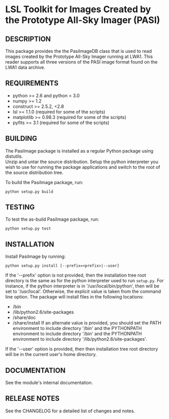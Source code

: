 LSL Toolkit for Images Created by the Prototype All-Sky Imager (PASI)
=====================================================================

DESCRIPTION
-----------
This package provides the the PasiImageDB class that is used to
read images created by the Prototype All-Sky Imager running at 
LWA1.  This reader supports all three versions of the PASI image
format found on the LWA1 data archive.

REQUIREMENTS
------------
  * python >= 2.6 and python < 3.0
  * numpy >= 1.2
  * construct >= 2.5.2, <2.8
  * lsl >= 1.1.0 (required for some of the scripts)
  * matplotlib >= 0.98.3 (required for some of the scripts)
  * pyfits >= 3.1 (required for some of the scripts)

BUILDING
--------
The PasiImage package is installed as a regular Python package using distutils.  
Unzip and untar the source distribution. Setup the python interpreter you 
wish to use for running the package applications and switch to the root of 
the source distribution tree.

To build the PasiImage package, run:
    
    python setup.py build

TESTING
-------
To test the as-build PasiImage package, run:
    
    python setup.py test

INSTALLATION
------------
Install PasiImage by running:
    
    python setup.py install [--prefix=<prefix>|--user]
    
If the '--prefix' option is not provided, then the installation 
tree root directory is the same as for the python interpreter used 
to run `setup.py`.  For instance, if the python interpreter is in 
'/usr/local/bin/python', then <prefix> will be set to '/usr/local'.
Otherwise, the explicit <prefix> value is taken from the command line
option.  The package will install files in the following locations:
  * <prefix>/bin
  * <prefix>/lib/python2.6/site-packages
  * <prefix>/share/doc
  * <prefix>/share/install
If an alternate <prefix> value is provided, you should set the PATH
environment to include directory '<prefix>/bin' and the PYTHONPATH
environment to include directory '<prefix>/bin' and the PYTHONPATH
environment to include directory '<prefix>/lib/python2.6/site-packages'.

If the '--user' option is provided, then then installation tree root 
directory will be in the current user's home directory.

DOCUMENTATION
-------------
See the module's internal documentation.

RELEASE NOTES
-------------
See the CHANGELOG for a detailed list of changes and notes.
